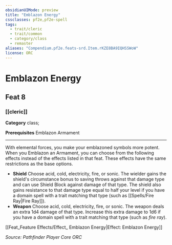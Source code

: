 ```yaml
---
obsidianUIMode: preview
title: "Emblazon Energy"
cssclasses: pf2e,pf2e-spell
tags:
  - trait/cleric
  - trait/common
  - category/class
  - remaster
aliases: "Compendium.pf2e.feats-srd.Item.rKZE8BA9IQHSSWoW"
license: ORC
---
```

# Emblazon Energy
## Feat 8
### [[cleric]]

**Category** class; 



**Prerequisites** Emblazon Armament
* * *
With elemental forces, you make your emblazoned symbols more potent. When you Emblazon an Armament, you can choose from the following effects instead of the effects listed in that feat. These effects have the same restrictions as the base options.

*   **Shield** Choose acid, cold, electricity, fire, or sonic. The wielder gains the shield's circumstance bonus to saving throws against that damage type and can use Shield Block against damage of that type. The shield also gains resistance to that damage type equal to half your level if you have a domain spell with a trait matching that type (such as [[Spells/Fire Ray|Fire Ray]]).
*   **Weapon** Choose acid, cold, electricity, fire, or sonic. The weapon deals an extra 1d4 damage of that type. Increase this extra damage to 1d6 if you have a domain spell with a trait matching that type (such as _fire ray_).

[[Feat_Feature Effects/Effect_ Emblazon Energy|Effect: Emblazon Energy]]

*Source: Pathfinder Player Core*
*ORC*